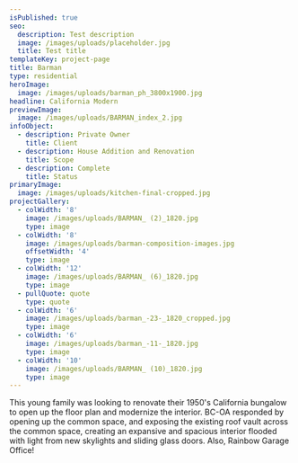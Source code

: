 ```yaml
---
isPublished: true
seo:
  description: Test description
  image: /images/uploads/placeholder.jpg
  title: Test title
templateKey: project-page
title: Barman
type: residential
heroImage:
  image: /images/uploads/barman_ph_3800x1900.jpg
headline: California Modern
previewImage:
  image: /images/uploads/BARMAN_index_2.jpg
infoObject:
  - description: Private Owner
    title: Client
  - description: House Addition and Renovation
    title: Scope
  - description: Complete
    title: Status
primaryImage:
  image: /images/uploads/kitchen-final-cropped.jpg
projectGallery:
  - colWidth: '8'
    image: /images/uploads/BARMAN_ (2)_1820.jpg
    type: image
  - colWidth: '8'
    image: /images/uploads/barman-composition-images.jpg
    offsetWidth: '4'
    type: image
  - colWidth: '12'
    image: /images/uploads/BARMAN_ (6)_1820.jpg
    type: image
  - pullQuote: quote
    type: quote
  - colWidth: '6'
    image: /images/uploads/barman_-23-_1820_cropped.jpg
    type: image
  - colWidth: '6'
    image: /images/uploads/barman_-11-_1820.jpg
    type: image
  - colWidth: '10'
    image: /images/uploads/BARMAN_ (10)_1820.jpg
    type: image
---
```

This young family was looking to renovate their 1950's California bungalow to open up the floor plan and modernize the interior. BC-OA responded by opening up the common space, and exposing the existing roof vault across the common space, creating an expansive and spacious interior flooded with light from new skylights and sliding glass doors. Also, Rainbow Garage Office!
